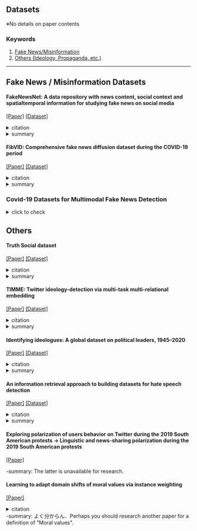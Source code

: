 ## Datasets
※No details on paper contents 

### Keywords
1. [Fake News/Misinformation](#fake-news-/-misinformation-datasets)
2. [Others (Ideology, Propaganda, etc.)](#others)

---

[//]: # (### Title &#40;Conference or Journal&#41;)

[//]: # ()
[//]: # ([[Paper]]&#40;&#41;)

[//]: # ([[Code]]&#40;&#41;)

[//]: # ([[bibtex]]&#40;&#41;)

[//]: # ()
[//]: # (<details><summary>citation</summary><div>)
[//]: # (<details><summary>summary</summary><div>)

[//]: # (  )
[//]: # (    )

[//]: # (- 調査中
)

[//]: # (    )

[//]: # (  </div></details>  
  )

[//]: # (  ```)

[//]: # (  調査中)

[//]: # (  ```)

[//]: # (- Keywords : `keyword`)

## Fake News / Misinformation Datasets

#### FakeNewsNet: A data repository with news content, social context and spatialtemporal information for studying fake news on social media

[[Paper]](https://arxiv.org/pdf/1809.01286.pdf)
[[Dataset]](https://github.com/KaiDMML/FakeNewsNet)

<details>
<summary>citation</summary>
- Kai Shu, Deepak Mahudeswaran, Suhang Wang, Dongwon Lee, and Huan Liu, "FakeNewsNet: A data repository with news content, social context and spatialtemporal information for studying fake news on social media," arXiv preprint arXiv:1809.01286, 2018.
</details>  
<details>
<summary>summary</summary>
- Famous Twitter dataset. Need to collect information on news articles, but some articles are lost and cannot be collected. It includes propagations before 2015, when quote retweeting was not implemented, so propagations after 2015 also include only non-quote retweets. Pytorch-Geometric provides UPFD dataset constructed using this dataset.
</details>  

#### FibVID: Comprehensive fake news diffusion dataset during the COVID-19 period

[[Paper]](https://www.sciencedirect.com/science/article/pii/S0736585321001271)
[[Dataset]](https://github.com/merry555/FibVID)

<details>
<summary>citation</summary>
- Jisu Kim, Jihwan Aum, SangEun Lee, Yeonju Jang, Eunil Park, and Daejin Choi, "FibVID: Comprehensive fake news diffusion dataset during the COVID-19 period," Telematics and Informatics, vol.64, p.101688, 2021.
</details>  
<details>
<summary>summary</summary>
- Twitter dataset provided for training and testing propagation-based methods. Only including quotes.
</details>  


### Covid-19 Datasets for Multimodal Fake News Detection
<details>
<summary>click to check</summary>

#### ReCOVery: A multimodal repository for COVID-19 news credibility research

[[Paper]](https://dl.acm.org/doi/10.1145/3340531.3412880)
[[Dataset]](https://github.com/apurvamulay/ReCOVery)

<details>
<summary>citation</summary>
- Xinyi Zhou, Apurva Mulay, Emilio Ferrara, and Reza Zafarani, "ReCOVery: A multimodal repository for COVID-19 news credibility research," Proceedings of the 29th ACM International Conference on Information & Knowledge Management (CIKM '20), pp.3205–3212, 2020.
</details>  
<details>
<summary>summary</summary>
- Reliable / Unreliable (according to Media Bias / Fact Check)
</details>  

#### MMCoVaR: Multimodal COVID-19 vaccine focused data repository for fake news detection and a baseline architecture for classification

[[Paper]](https://dl.acm.org/doi/10.1145/3487351.3488346)
[[Dataset]](https://github.com/InfintyLab/MMCoVaR)

<details>
<summary>citation</summary>
- Mingxuan Chen, Xinqiao Chu, and K. P. Subbalakshmi, "MMCoVaR: Multimodal COVID-19 vaccine focused data repository for fake news detection and a baseline architecture for classification," Proceedings of the 2021 IEEE/ACM International Conference on Advances in Social Networks Analysis and Mining (ASONAM '21), pp.31–38, 2021.
</details>  
<details>
<summary>summary</summary>
- An extended dataset of Covid-19 misinformation dataset such as ReCOVery. Data types included in previous datasets are all-in-one in this. They also perform stance detection.
</details>  


#### The COVMis-Stance dataset: Stance detection on Twitter for COVID-19 misinformation

[[Paper]](https://arxiv.org/pdf/2204.02000.pdf)
[[Dataset]](https://github.com/yanfangh/covid-rumor-stance)

<details>
<summary>citation</summary>
- Yanfang Hou, Peter van der Putten, and Suzan Verberne, "The COVMis-Stance dataset: Stance detection on Twitter for COVID-19 misinformation," arXiv preprint arXiv:2204.02000, 2022.
</details>  
<details>
<summary>summary</summary>
- Specific to stance detection (Favor / Against / Neither). MMCoVaR precedes this? 
</details>  

</details>


## Others

#### Truth Social dataset

[[Paper]](https://ojs.aaai.org/index.php/ICWSM/article/view/22211)
[[Dataset]](https://zenodo.org/record/7522646)

<details>
<summary>citation</summary>
- Patrick Gerard, Nicholas Botzer, and Tim Weninger, "Truth Social dataset," Proceedings of the International AAAI Conference on Web and Social Media, vol.17, no.1, pp.1034-1040, 2023.
</details>  
<details>
<summary>summary</summary>
- First dataset to cover Truth Social. Propagations can be constructed?
</details>  


#### TIMME: Twitter ideology-detection via multi-task multi-relational embedding

[[Paper]](https://dl.acm.org/doi/10.1145/3394486.3403275)
[[Dataset]](https://github.com/PatriciaXiao/TIMME/tree/master/data)

<details>
<summary>citation</summary>
- Zhiping Xiao, Weiping Song, Haoyan Xu, Zhicheng Ren, and Yizhou Sun, "TIMME: Twitter ideology-detection via multi-task multi-relational embedding," Proceedings of the 26th ACM SIGKDD International Conference on Knowledge Discovery and Data Mining, pp.2258–2268, 2020.
</details>  
<details>
<summary>summary</summary>
- Provide a dataset to construct a heterogeneous graph consisting of follows, favorites, replies, mentions, and retweets, and further attempted to detect ideology (Democrat/Republican) in a model using GNN
</details>  

#### Identifying ideologues: A global dataset on political leaders, 1945–2020

[[Paper]](https://www.cambridge.org/core/journals/british-journal-of-political-science/article/identifying-ideologues-a-global-dataset-on-political-leaders-19452020/75E5853F10DB42AF0AB7895C0066D76B)
[[Dataset]](https://github.com/bastianherre/global-leader-ideologies)

<details>
<summary>citation</summary>
- Bastian Herre, "Identifying ideologues: A global dataset on political leaders, 1945–2020," British Journal of Political Science, vol.53, issue 2, pp.740–748, 2023.
</details>  
<details>
<summary>summary</summary>
- Analyze the ideology (leftist, centrist, rightist and non-ideological) of chief executives in OECD countries
</details>  


#### An information retrieval approach to building datasets for hate speech detection

[[Paper]](https://datasets-benchmarks-proceedings.neurips.cc/paper_files/paper/2021/hash/e00da03b685a0dd18fb6a08af0923de0-Abstract-round2.html)
[[Dataset]](https://github.com/mdmustafizurrahman/An-Information-Retrieval-Approach-to-Building-Datasets-for-Hate-Speech-Detection)

<details>
<summary>citation</summary>
- Md Mustafizur Rahman, Dinesh Balakrishnan, Dhiraj Murthy, Mucahid Kutlu, and Matt Lease, "An information retrieval approach to building datasets for hate speech detection," Proceedings of the Neural Information Processing Systems Track on Datasets and Benchmarks, vol.1, 2021.
</details>  
<details>
<summary>summary</summary>
- Hate (including hate words) / non-Hate. Maybe it'll help with how to annotate hate speech detection in the future.
</details>  


#### Exploring polarization of users behavior on Twitter during the 2019 South American protests -> Linguistic and news-sharing polarization during the 2019 South American protests

[[Paper]](https://arxiv.org/pdf/2104.05611.pdf)

-summary: The latter is unavailable for research.  


#### Learning to adapt domain shifts of moral values via instance weighting

[[Paper]](https://arxiv.org/pdf/2104.05611.pdf)
<details>
<summary>citation</summary>
- Xiaolei Huang, Alexandra Wormley, and Adam Cohen, "Learning to adapt domain shifts of moral values via instance weighting," Proceedings of the 33rd ACM Conference on Hypertext and Social Media (HT '22), pp.121–131, 2022.
</details>  
-summary: よく分からん．Perhaps you should research another paper for a definition of "Moral values".

